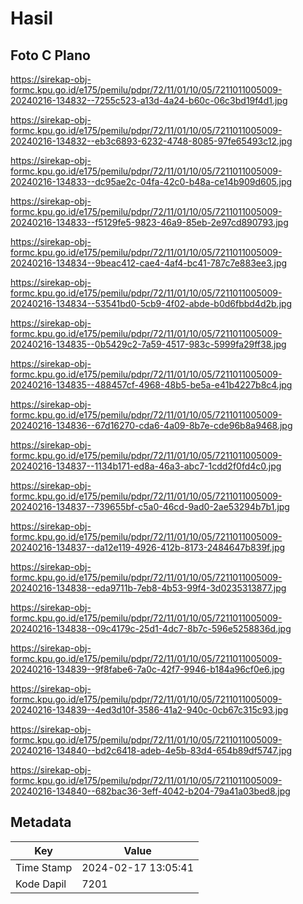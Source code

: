 # Hasil

## Foto C Plano

https://sirekap-obj-formc.kpu.go.id/e175/pemilu/pdpr/72/11/01/10/05/7211011005009-20240216-134832--7255c523-a13d-4a24-b60c-06c3bd19f4d1.jpg

https://sirekap-obj-formc.kpu.go.id/e175/pemilu/pdpr/72/11/01/10/05/7211011005009-20240216-134832--eb3c6893-6232-4748-8085-97fe65493c12.jpg

https://sirekap-obj-formc.kpu.go.id/e175/pemilu/pdpr/72/11/01/10/05/7211011005009-20240216-134833--dc95ae2c-04fa-42c0-b48a-ce14b909d605.jpg

https://sirekap-obj-formc.kpu.go.id/e175/pemilu/pdpr/72/11/01/10/05/7211011005009-20240216-134833--f5129fe5-9823-46a9-85eb-2e97cd890793.jpg

https://sirekap-obj-formc.kpu.go.id/e175/pemilu/pdpr/72/11/01/10/05/7211011005009-20240216-134834--9beac412-cae4-4af4-bc41-787c7e883ee3.jpg

https://sirekap-obj-formc.kpu.go.id/e175/pemilu/pdpr/72/11/01/10/05/7211011005009-20240216-134834--53541bd0-5cb9-4f02-abde-b0d6fbbd4d2b.jpg

https://sirekap-obj-formc.kpu.go.id/e175/pemilu/pdpr/72/11/01/10/05/7211011005009-20240216-134835--0b5429c2-7a59-4517-983c-5999fa29ff38.jpg

https://sirekap-obj-formc.kpu.go.id/e175/pemilu/pdpr/72/11/01/10/05/7211011005009-20240216-134835--488457cf-4968-48b5-be5a-e41b4227b8c4.jpg

https://sirekap-obj-formc.kpu.go.id/e175/pemilu/pdpr/72/11/01/10/05/7211011005009-20240216-134836--67d16270-cda6-4a09-8b7e-cde96b8a9468.jpg

https://sirekap-obj-formc.kpu.go.id/e175/pemilu/pdpr/72/11/01/10/05/7211011005009-20240216-134837--1134b171-ed8a-46a3-abc7-1cdd2f0fd4c0.jpg

https://sirekap-obj-formc.kpu.go.id/e175/pemilu/pdpr/72/11/01/10/05/7211011005009-20240216-134837--739655bf-c5a0-46cd-9ad0-2ae53294b7b1.jpg

https://sirekap-obj-formc.kpu.go.id/e175/pemilu/pdpr/72/11/01/10/05/7211011005009-20240216-134837--da12e119-4926-412b-8173-2484647b839f.jpg

https://sirekap-obj-formc.kpu.go.id/e175/pemilu/pdpr/72/11/01/10/05/7211011005009-20240216-134838--eda9711b-7eb8-4b53-99f4-3d0235313877.jpg

https://sirekap-obj-formc.kpu.go.id/e175/pemilu/pdpr/72/11/01/10/05/7211011005009-20240216-134838--09c4179c-25d1-4dc7-8b7c-596e5258836d.jpg

https://sirekap-obj-formc.kpu.go.id/e175/pemilu/pdpr/72/11/01/10/05/7211011005009-20240216-134839--9f8fabe6-7a0c-42f7-9946-b184a96cf0e6.jpg

https://sirekap-obj-formc.kpu.go.id/e175/pemilu/pdpr/72/11/01/10/05/7211011005009-20240216-134839--4ed3d10f-3586-41a2-940c-0cb67c315c93.jpg

https://sirekap-obj-formc.kpu.go.id/e175/pemilu/pdpr/72/11/01/10/05/7211011005009-20240216-134840--bd2c6418-adeb-4e5b-83d4-654b89df5747.jpg

https://sirekap-obj-formc.kpu.go.id/e175/pemilu/pdpr/72/11/01/10/05/7211011005009-20240216-134840--682bac36-3eff-4042-b204-79a41a03bed8.jpg


## Metadata

| Key        | Value               |
| ---------- | ------------------- |
| Time Stamp | 2024-02-17 13:05:41 |
| Kode Dapil | 7201                |



